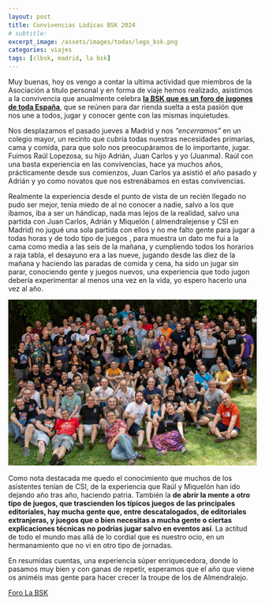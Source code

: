 ```yaml
---
layout: post
title: Convivencias Lúdicas BSK 2024
# subtitle: 
excerpt_image: /assets/images/todas/logo_bsk.png
categories: viajes
tags: [clbsk, madrid, la bsk]
---
```

Muy buenas, hoy os vengo a contar la ultima actividad que miembros de la Asociación a titulo personal y en forma de viaje hemos realizado, asistimos a la convivencia que anualmente celebra <b>[la BSK que es un foro de jugones de toda España](https://labsk.net/)</b>, que se reúnen para dar rienda suelta a esta pasión que nos une a todos, jugar y conocer gente con las mismas inquietudes.

Nos desplazamos el pasado jueves a Madrid y nos <i>“encerramos”</i> en un colegio mayor, un recinto que cubría todas nuestras necesidades primarias, cama y comida, para que solo nos preocupáramos de lo importante, jugar. Fuimos Raúl Lopezosa, su hijo Adrián, Juan Carlos y yo (Juanma). Raúl con una basta experiencia en las convivencias, hace ya muchos años, prácticamente desde sus comienzos, Juan Carlos ya asistió el año pasado y Adrián y yo como novatos que nos estrenábamos en estas convivencias.

Realmente la experiencia desde el punto de vista de un recién llegado no pudo ser mejor, tenia miedo de al no conocer a nadie, salvo a los que íbamos, iba a ser un hándicap, nada mas lejos de la realidad, salvo una partida con Juan Carlos, Adrián y Miquelón ( almendralejense y CSI en Madrid) no jugué una sola partida con ellos y no me falto gente para jugar a todas horas y de todo tipo de juegos , para muestra un dato me fui a la cama como media a las seis de la mañana, y cumpliendo todos los horarios a raja tabla, el desayuno era a las nueve, jugando desde las diez de la mañana y haciendo las paradas de comida y cena, ha sido un jugar sin parar, conociendo gente y juegos nuevos, una experiencia que todo jugon debería experimentar al menos una vez en la vida, yo espero hacerlo una vez al año.

![Foto de familia](/assets/images/todas/familia_clbsk24.jpg)

Como nota destacada me quedo el conocimiento que muchos de los asistentes tenían de CSI, de la experiencia que Raúl y Miquelón han ido dejando año tras año, haciendo patria. También la <b>de abrir la mente a otro tipo de juegos, que trascienden los típicos juegos de las principales editoriales, hay mucha gente que, entre descatalogados, de editoriales extranjeras, y juegos que o bien necesitas a mucha gente o ciertas explicaciones técnicas no podrías jugar salvo en eventos así</b>. La actitud de todo el mundo mas allá de lo cordial que es nuestro ocio, en un hermanamiento que no vi en otro tipo de jornadas.

En resumidas cuentas, una experiencia súper enriquecedora, donde lo pasamos muy bien y con ganas de repetir, esperamos que el año que viene os animéis mas gente para hacer crecer la troupe de los de Almendralejo.

[Foro La BSK](https://labsk.net/)